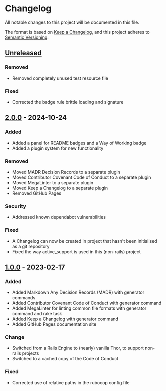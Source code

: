 # Changelog

All notable changes to this project will be documented in this file.

The format is based on [Keep a Changelog](https://keepachangelog.com/en/1.0.0/),
and this project adheres to [Semantic Versioning](https://semver.org/spec/v2.0.0.html).

## [Unreleased]

### Removed

- Removed completely unused test resource file

### Fixed

- Corrected the badge rule brittle loading and signature

## [2.0.0] - 2024-10-24

### Added

- Added a panel for README badges and a Way of Working badge
- Added a plugin system for new functionality

### Removed

- Moved MADR Decision Records to a separate plugin
- Moved Contributor Covenant Code of Conduct to a separate plugin
- Moved MegaLinter to a separate plugin
- Moved Keep a Changelog to a separate plugin
- Removed GitHub Pages

### Security

- Addressed known dependabot vulnerabilities

### Fixed

- A Changelog can now be created in project that hasn't been initialised as a git repository
- Fixed the way active_support is used in this (non-rails) project

## [1.0.0] - 2023-02-17

### Added

- Added Markdown Any Decision Records (MADR) with generator commands
- Added Contributor Covenant Code of Conduct with generator command
- Added MegaLinter for linting common file formats with generator command and rake task
- Added Keep a Changelog with generator command
- Added GitHub Pages documentation site

### Change

- Switched from a Rails Engine to (nearly) vanilla Thor, to support non-rails projects
- Switched to a cached copy of the Code of Conduct

### Fixed

- Corrected use of relative paths in the rubocop config file

[unreleased]: https://github.com/HealthDataInsight/way_of_working/compare/v2.0.0...HEAD
[2.0.0]: https://github.com/HealthDataInsight/way_of_working/compare/v1.0.0...v2.0.0
[1.0.0]: https://github.com/HealthDataInsight/way_of_working/releases/tag/v1.0.0
